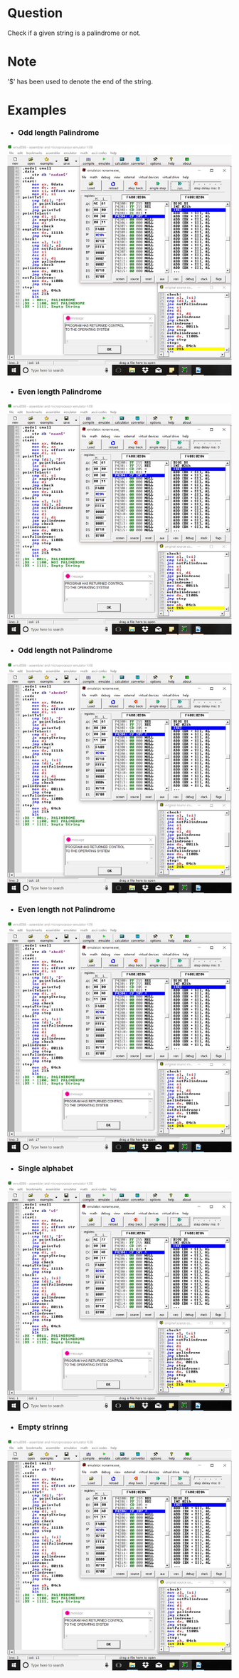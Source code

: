 # Question
Check if a given string is a palindrome or not.

# Note
'$' has been used to denote the end of the string.

# Examples
* ### Odd length Palindrome
![ex1](ex1.JPG) <br/>

* ###  Even length Palindrome
![ex2](ex2.JPG) <br/>

* ### Odd length not Palindrome
![ex3](ex3.JPG) <br/>

* ###  Even length not Palindrome
![ex4](ex4.JPG) <br/>

* ### Single alphabet
![ex5](ex5.JPG) <br/>

* ### Empty strinng
![ex6](ex6.JPG) <br/>

